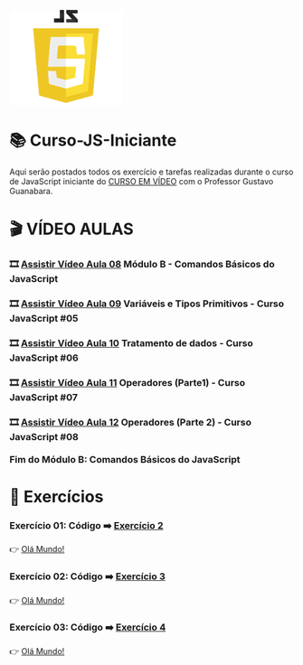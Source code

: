 ![image](https://github.com/leosviana/Curso-JS/blob/main/extras/imagem-js.png)

# :books: Curso-JS-Iniciante

Aqui serão postados todos os exercício e tarefas realizadas durante o curso de JavaScript iniciante do [CURSO EM VÍDEO](https://www.youtube.com/watch?v=1-w1RfGIov4&list=PLHz_AreHm4dlsK3Nr9GVvXCbpQyHQl1o1) com o Professor Gustavo Guanabara.

# :clapper: VÍDEO AULAS
### :film_strip: [Assistir Vídeo Aula 08](https://www.youtube.com/watch?v=FjT97HVT5g8&list=PLHz_AreHm4dlsK3Nr9GVvXCbpQyHQl1o1&index=8) Módulo B - Comandos Básicos do JavaScript<br>
### :film_strip: [Assistir Vídeo Aula 09](https://www.youtube.com/watch?v=Vbabsye7mWo&list=PLHz_AreHm4dlsK3Nr9GVvXCbpQyHQl1o1&index=9) Variáveis e Tipos Primitivos - Curso JavaScript #05<br>
### :film_strip: [Assistir Vídeo Aula 10](https://www.youtube.com/watch?v=OJgu_KCCUSY&list=PLHz_AreHm4dlsK3Nr9GVvXCbpQyHQl1o1&index=10) Tratamento de dados - Curso JavaScript #06<br>
### :film_strip: [Assistir Vídeo Aula 11](https://www.youtube.com/watch?v=hZG9ODUdxHo&list=PLHz_AreHm4dlsK3Nr9GVvXCbpQyHQl1o1&index=11) Operadores (Parte1) - Curso JavaScript #07<br>
### :film_strip: [Assistir Vídeo Aula 12](https://www.youtube.com/watch?v=BP63NhITvao&list=PLHz_AreHm4dlsK3Nr9GVvXCbpQyHQl1o1&index=12) Operadores (Parte 2) - Curso JavaScript #08<br><br>Fim do Módulo B: Comandos Básicos do JavaScript<br>

# :scroll: Exercícios
### Exercício 01: Código :arrow_right: [Exercício 2](https://github.com/leosviana/Curso-JS/blob/main/Modulo%20A/exercicios/aula06/ex002.html)<br> 
:point_right: [Olá Mundo!](https://leosviana.github.io/Curso-JS-Iniciante/Modulo%20A/exercicios/aula06/ex002.html)<br>
### Exercício 02: Código :arrow_right: [Exercício 3](https://github.com/leosviana/Curso-JS/blob/main/Modulo%20A/exercicios/aula06/ex003.html)<br> 
:point_right: [Olá Mundo!](https://leosviana.github.io/Curso-JS-Iniciante/Modulo%20A/exercicios/aula06/ex003.html)<br>
### Exercício 03: Código :arrow_right: [Exercício 4](https://github.com/leosviana/Curso-JS/blob/main/Modulo%20A/exercicios/aula06/ex004.html)<br> 
:point_right: [Olá Mundo!](https://leosviana.github.io/Curso-JS-Iniciante/Modulo%20A/exercicios/aula06/ex004.html)<br>